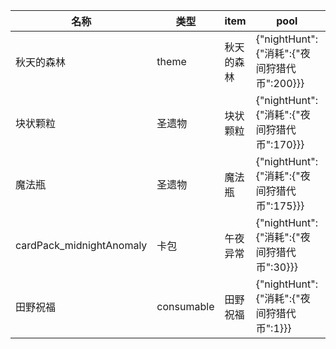 | 名称  | 类型  | item | pool | amount |
| --- | --- | ---- | ---- | ------ |
| 秋天的森林 | theme | 秋天的森林 | {"nightHunt":{"消耗":{"夜间狩猎代币":200}}} |  |
| 块状颗粒 | 圣遗物 | 块状颗粒 | {"nightHunt":{"消耗":{"夜间狩猎代币":170}}} |  |
| 魔法瓶 | 圣遗物 | 魔法瓶 | {"nightHunt":{"消耗":{"夜间狩猎代币":175}}} |  |
| cardPack_midnightAnomaly | 卡包 | 午夜异常 | {"nightHunt":{"消耗":{"夜间狩猎代币":30}}} |  |
| 田野祝福 | consumable | 田野祝福 | {"nightHunt":{"消耗":{"夜间狩猎代币":1}}} | 20 |
